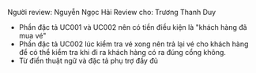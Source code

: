 Người review: Nguyễn Ngọc Hải
Review cho: Trương Thanh Duy

- Phần đặc tả UC001 và UC002 nên có tiền điều kiện là "khách hàng đã mua vé"
- Phần đặc tả UC002 lúc kiểm tra vé xong nên trả lại vé cho khách hàng để có thể kiểm tra khi đi ra khách hàng có ra đúng cổng không.
- Từ điển thuật ngữ và đặc tả phụ trợ đầy đủ